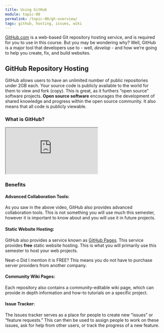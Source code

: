 ```yaml
---
title: Using GitHub
module: topic-00
permalink: /topic-00/gh-overview/
tags: github, hosting, issues, wiki
---
```


<div class="divider-heading"></div>

[GitHub.com](https://www.github.com) is a web-based Git repository hosting service, and is required for you to use in this course. But you may be wondering why? Well, GitHub is a major tool that developers use to - well, _develop_ - and how we’re going to help you create, fix, and build websites.


## GitHub Repository Hosting
GitHub allows users to have an unlimited number of public repositories under 2GB each. Your source code is publicly available to the world for them to view and fork (copy). This is great, as it furthers “open source” software projects. **Open source software** encourages the development of shared knowledge and progress within the open source community. It also means that all code is publicly viewable.


### What is GitHub?
<div class="embed-responsive embed-responsive-16by9">
  <iframe class="embed-responsive-item" src="https://www.youtube.com/embed/w3jLJU7DT5E?rel=0&amp;showinfo=0" allowfullscreen></iframe>
</div>


### Benefits

#### Advanced Collaboration Tools:
As you saw in the above video, GitHub also provides advanced collaboration tools. This is not something you will use much this semester, however it is important to know about and you will use it in future projects.

####  Static Website Hosting:
GitHub also provides a service known as [GitHub Pages](https://pages.github.com/). This service provides **free** static website hosting. This is what you will primarily use this semester to host your web projects.

<span class="label label-success">Neat-o</span> Did I mention it is FREE? This means you do not have to purchase server providers from another company.

#### Community Wiki Pages:
Each repository also contains a community-editable wiki page, which can provide in depth information and how-to tutorials on a specific project.

#### Issue Tracker:
The Issues tracker serves as a place for people to create new “issues” or “feature requests.” This can then be used to assign people to work on these issues, ask for help from other users, or track the progress of a new feature.
